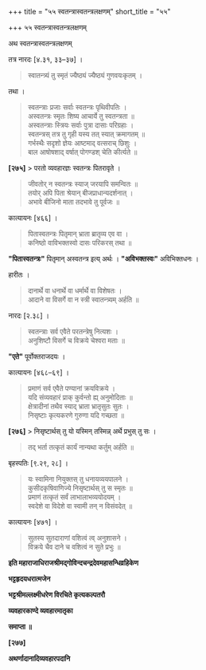 +++
title = "५५ स्वतन्त्रास्वतन्त्रलक्षणम्"
short_title = "५५"

+++
५५ स्वतन्त्रास्वतन्त्रलक्षणम्

अथ स्वतन्त्रास्वतन्त्रलक्षणम्

तत्र नारदः [४.३१, ३३–३७] ।

> स्वातन्त्र्यं तु स्मृतं ज्यैष्ठ्यं ज्यैष्ठ्यं गुणवयःकृतम् ।

तथा ।

> स्वतन्त्राः प्रजाः सर्वाः स्वतन्त्रः पृथिवीपतिः ।  
> अस्वतन्त्रः स्मृतः शिष्य आचार्ये तु स्वतन्त्रता ॥  
> अस्वतन्त्राः स्त्रियः सर्वाः पुत्रा दासाः परिग्रहाः ।  
> स्वतन्त्रस् तत्र तु गृही यस्य तत् स्यात् क्रमागतम् ॥  
> गर्भस्थैः सदृशो ज्ञेयः आष्टमाद् वत्सराच् छिशुः ।  
> बाल आषोषशाद् वर्षात् पोगण्डश् चेति कीर्त्यते ॥

**[२७५]** > परतो व्यवहारज्ञः स्वतन्त्रः पितरावृते ।  
> जीवतोर् न स्वतन्त्रः स्याज् जरयापि समन्वितः ॥  
> तयोर् अपि पिता श्रेयान् बीजप्राधान्यदर्शनात् ।  
> अभावे बीजिनो माता तदभावे तु पूर्वजः ॥

कात्यायनः [४६६] ।

>  पितास्वतन्त्रः पितृमान् भ्राता ब्रातृव्य एव वा ।  
> कनिष्ठो वाविभक्तस्वो दासः परिकरस् तथा ॥

**"पितास्वतन्त्रः"** पितृमान् अस्वतन्त्र इत्य् अर्थः । **"अविभक्तस्वः"** अविभिक्तधनः ।

हारीतः ।

> दानार्थे वा धनार्थे वा धर्मार्थे वा विशेषतः ।  
> आदाने वा विसर्गे वा न स्त्री स्वातन्त्र्यम् अर्हति ॥

नारदः [२.३८] ।

> स्वतन्त्राः सर्व एवैते परतन्त्रेषु नित्यशः ।  
> अनुशिष्टौ विसर्गे च विक्रये चेश्वरा मताः ॥

**"एते"** पूर्वोक्तराजदयः ।

कात्यायनः [४६८–६९] ।

> प्रमाणं सर्व एवैते पण्यानां क्रयविक्रये ।  
> यदि संव्यवहारं प्राक् कुर्वन्तो ह्य् अनुमोदिताः ॥  
> क्षेत्रादीनां तथैव स्याद् भ्राता भ्रातृसुतः सुतः ।  
> निसृष्टाः कृत्यकरणे गुरुणा यदि गच्छता ॥

**[२७६]** > निसृष्टार्थस् तु यो यस्मिन् तस्मिन्न् अर्थे प्रभुस् तु सः ।  
> तद् भर्ता तत्कृतं कार्यं नान्यथा कर्तुम् अर्हति ॥

बृहस्पतिः [९.२९, २८] ।

> यः स्वामिना नियुक्तस् तु धनायव्ययपालने ।  
> कुसीदकृषिवाणिज्ये निसृष्टार्थस् तु स स्मृतः ॥  
> प्रमाणं तत्कृतं सर्वं लाभालाभव्ययोदयम् ।  
> स्वदेशे वा विदेशे वा स्वामी तन् न विसंवदेत् ॥

कात्यायनः [४७१] ।

> सुतस्य सुतदाराणां वशित्वं त्व् अनुशासने ।  
> विक्रये चैव दाने च वशित्वं न सुते प्रभुः ॥

**इति महाराजाधिराजश्रीमद्गोविन्दचन्द्रदेवमहासन्धिव्रहिकेण**

**भट्टहृदयधरात्मजेन**

**भट्टश्रीमल्लक्ष्मीधरेण विरचिते कृत्यकल्पतरौ**

**व्यवहारकाण्दे व्यवहारमातृका**

**समाप्ता ॥**

**[२७७]**

**अथर्णादानादिव्यवहारपदानि**
